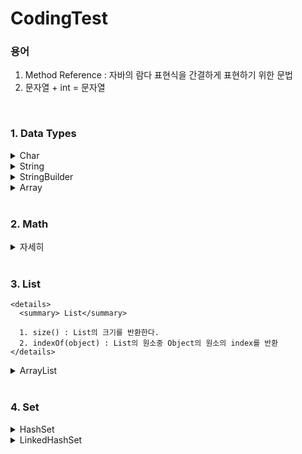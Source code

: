 # CodingTest

### 용어
1. Method Reference : 자바의 람다 표현식을 간결하게 표현하기 위한 문법
2. 문자열 + int = 문자열

<br>
<!-- 자료형 -->


### 1. Data Types
  <details>
    <summary> Char</summary>
    
    1. Character.isUpperCase(char) : char이 대문자 여부 확인
    2. Character.isLowerCase(char) : char이 소문자 여부 확인
    3. Character.toUpperCase(char) : char의 대문자 반환
    4. Character.toLowerCase(char) : char의 소문자 반환
  </details>
  
  <details>
    <summary> String</summary>
    
    
    1. String replaceAll(): 두 번째 매개변수로 정규 표현식과 일치하는 모든 패턴을 대체.
    2. String replace(): 첫 번째 발견된 문자열만을 대체
    3. String toLowerCase() : 소문자로 변환
    4. String toUpperCase() : 대문자로 변환
    5. String concat(String) : 문자열 합치기
    6. String contains(String) : 포함하는지 여부 확인
    7. String substring(int) : 해당 인덱스부터 끝까지 자르기
    8. Char charAt() :문자열에서 특정 위치에 있는 문자를 반환
    9. String[] split() : 문자열을 특정 구분자를 기준으로 나누어 배열로 반환
    10. Boolean endsWith(string) : 문자열이 특정한 접미사로 끝나는지 여부 확인
    11. Boolean startsWith(string) : 문자열이 특정한 접두사로 시작하는지 여부 확인
    12. String trim() : 문자열의 앞과 뒤에서 공백을 제거
    13. String join(CharSequence delimiter, CharSequence... elements) : 문자열을 결합할 때 사용
  </details>
  
  <details>
    <summary> StringBuilder</summary>
    
    1. append(String) : 추가
    2. repeat(int) :현재 내용을 지정된 횟수만큼 반복하여 추가 -> string에서 사용 가능
  </details>
  
  <details>
    <summary> Array</summary>
    
    1. Arrays.copyOfRange([],int, int) : 범위를 지정해서 일부 요소만을 복사
    2. Arrays.copyOf([],int) : 처음부터 int까지를 복사
    3. System.arraycopy(Object src, int srcPos, Object dest, int destPos, int length) : 배열의 일부 또는 전체 요소를 다른 배열로 복사
         src: 복사할 배열(소스 배열)
         srcPos: 소스 배열에서 복사를 시작할 인덱스
         dest: 복사된 요소가 들어갈 대상 배열(목적지 배열)
         destPos: 대상 배열에서 복사를 시작할 인덱스
         length: 복사할 요소의 개수
   4. Boolean Arrays.equals([],[]) : 두 배열의 원소를 한번에 비교하여 boolean 값을 반환함
  </details>

<br>
<!-- Math -->

### 2. Math
  <details>
    <summary>자세히</summary>
  
    1. int Min(int, int) : 최소값 반환
    2. int Max(int, int) : 최대값 반환
    
  </details>

<br>
<!-- List -->

### 3. List
    <details>
      <summary> List</summary>
      
      1. size() : List의 크기를 반환한다.
      2. indexOf(object) : List의 원소중 Object의 원소의 index를 반환
    </details>
  
  
  
  <details>
    <summary> ArrayList</summary>
    
    1. add() : 추가
    2. get(int) : 해당 index를 반환
    3. size() : ArrayList 크기 반환
    4. remove(int) : 지정된 인덱스에 위치한 요소를 제거 (뒤의 모든 요소를 왼쪽으로 이동)
  </details>

<br>
<!-- Set -->

### 4. Set
  <details>
    <summary>HashSet</summary>
  
    1. 중복 허용 x, 순서 x, null 허용
    2. add(element) : 추가
    3. remover(element) : 삭제
    4. contains(element) : 존재 확인
  </details>
  
  <details>
    <summary>LinkedHashSet</summary>
  
    1. 중복 허용하지 않음: LinkedHashSet은 Set 인터페이스를 구현하므로 중복된 원소를 허용 x.
    2. 순서 유지: 원소가 삽입된 순서대로 원소들이 유지됩니다. 따라서, LinkedHashSet을 순회하면 원소들이 삽입된 순서대로 반환.
    3. 성능: 검색, 삽입, 삭제 연산은 HashSet과 유사하게 빠른 성능을 제공.
    4. null 허용: LinkedHashSet도 HashSet과 마찬가지로 null 값을 허용. 
  </details>


  
